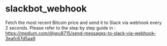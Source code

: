 # slackbot_webhook


Fetch the most recent Bitcoin price and send it to Slack via webhook every 2 seconds. Please refer to the step by step guide in : https://medium.com/@jwu8715/send-messages-to-slack-via-webhook-3eafc67d5aa9
